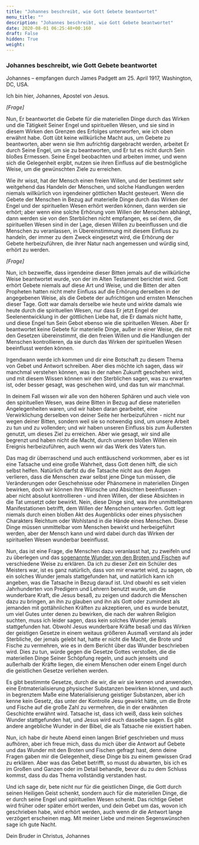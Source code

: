 ```yaml
---
title: "Johannes beschreibt, wie Gott Gebete beantwortet"
menu_title: ""
description: "Johannes beschreibt, wie Gott Gebete beantwortet"
date: 2020-08-01 06:25:48+00:160
draft: False
hidden: True
weight:
---
```

### Johannes beschreibt, wie Gott Gebete beantwortet

Johannes – empfangen durch James Padgett am 25. April 1917, Washington, DC, USA.

Ich bin hier, Johannes, Apostel von Jesus.

*[Frage]*

Nun, Er beantwortet die Gebete für die materiellen Dinge durch das Wirken und die Tätigkeit Seiner Engel und spirituellen Wesen, und sie sind in diesem Wirken den Grenzen des Erfolges unterworfen, wie ich oben erwähnt habe. Gott übt keine willkürliche Macht aus, um Gebete zu beantworten, aber wenn sie Ihm aufrichtig dargebracht werden, arbeitet Er durch Seine Engel, um sie zu beantworten, und Er tut es nicht durch Sein bloßes Ermessen. Seine Engel beobachten und arbeiten immer, und wenn sich die Gelegenheit ergibt, nutzen sie ihren Einfluss auf die bestmögliche Weise, um die gewünschten Ziele zu erreichen.

Wie ihr wisst, hat der Mensch einen freien Willen, und der bestimmt sehr weitgehend das Handeln der Menschen, und solche Handlungen werden niemals willkürlich von irgendeiner göttlichen Macht gesteuert. Wenn die Gebete der Menschen in Bezug auf materielle Dinge durch das Wirken der Engel und der spirituellen Wesen erhört werden können, dann werden sie erhört; aber wenn eine solche Erhörung vom Willen der Menschen abhängt, dann werden sie von den Sterblichen nicht empfangen, es sei denn, die spirituellen Wesen sind in der Lage, diesen Willen zu beeinflussen und die Menschen zu veranlassen, in Übereinstimmung mit diesem Einfluss zu handeln, der immer zu dem Zweck eingesetzt wird, die Erhörung der Gebete herbeizuführen, die ihrer Natur nach angemessen und würdig sind, erhört zu werden.

*[Frage]*

Nun, ich bezweifle, dass irgendeine dieser Bitten jemals auf die willkürliche Weise beantwortet wurde, von der im Alten Testament berichtet wird. Gott erhört Gebete niemals auf diese Art und Weise, und die Bitten der alten Propheten hatten nicht mehr Einfluss auf die Erhörung derselben in der angegebenen Weise, als die Gebete der aufrichtigen und ernsten Menschen dieser Tage. Gott war damals derselbe wie heute und wirkte damals wie heute durch die spirituellen Wesen, nur dass Er jetzt Engel der Seelenentwicklung in der göttlichen Liebe hat, die Er damals nicht hatte, und diese Engel tun Sein Gebot ebenso wie die spirituellen Wesen. Aber Er beantwortet keine Gebete für materielle Dinge, außer in einer Weise, die mit den Gesetzen übereinstimmt, die den freien Willen und die Handlungen der Menschen kontrollieren, da sie durch das Wirken der spirituellen Wesen beeinflusst werden können.

Irgendwann werde ich kommen und dir eine Botschaft zu diesem Thema von Gebet und Antwort schreiben. Aber dies möchte ich sagen, dass wir manchmal verstehen können, was in der nahen Zukunft geschehen wird, und mit diesem Wissen können wir den Sterblichen sagen, was zu erwarten ist, oder besser gesagt, was geschehen wird, und das tun wir manchmal.

In deinem Fall wissen wir alle von den höheren Sphären und auch viele von den spirituellen Wesen, was deine Bitten in Bezug auf diese materiellen Angelegenheiten waren, und wir haben daran gearbeitet, eine Verwirklichung derselben von deiner Seite her herbeizuführen - nicht nur wegen deiner Bitten, sondern weil sie so notwendig sind, um unsere Arbeit zu tun und zu vollenden; und wir haben unseren Einfluss bis zum Äußersten genutzt, um dieses Ziel zu erreichen. Aber wie gesagt, wir sind alle begrenzt und haben nicht die Macht, durch unseren bloßen Willen ein Ereignis herbeizuführen, auch wenn wir das Werk des Vaters tun.

Das mag dir überraschend und auch enttäuschend vorkommen, aber es ist eine Tatsache und eine große Wahrheit, dass Gott denen hilft, die sich selbst helfen. Natürlich darfst du die Tatsache nicht aus den Augen verlieren, dass die Menschen zwar selbst jene Dinge tun müssen, die Veränderungen oder Geschehnisse oder Phänomene in materiellen Dingen bewirken, doch wir können ihre Wünsche und Absichten beeinflussen - aber nicht absolut kontrollieren - und ihren Willen, der diese Absichten in die Tat umsetzt oder bewirkt. Nein, diese Dinge sind, was ihre unmittelbaren Manifestationen betrifft, dem Willen der Menschen unterworfen. Gott legt niemals durch einen bloßen Akt des Augenblicks oder eines physischen Charakters Reichtum oder Wohlstand in die Hände eines Menschen. Diese Dinge müssen unmittelbar vom Menschen bewirkt und herbeigeführt werden, aber der Mensch kann und wird dabei durch das Wirken der spirituellen Wesen wunderbar beeinflusst.

Nun, das ist eine Frage, die Menschen dazu veranlasst hat, zu zweifeln und zu überlegen und das [sogenannte Wunder von den Broten und Fischen](https://www.die-bibel.de/bibeln/online-bibeln/lesen/LU17/JHN.6/Johannes-6) auf verschiedene Weise zu erklären. Da ich zu dieser Zeit ein Schüler des Meisters war, ist es ganz natürlich, dass von mir erwartet wird, zu sagen, ob ein solches Wunder jemals stattgefunden hat, und natürlich kann ich angeben, was die Tatsache in Bezug darauf ist. Und obwohl es seit vielen Jahrhunderten von Predigern und Lehrern benutzt wurde, um die wunderbare Kraft, die Jesus besaß, zu zeigen und dadurch die Menschen dazu zu bringen, an ihn zu glauben und ihn als Gott oder zumindest als jemanden mit gottähnlichen Kräften zu akzeptieren, und es wurde benutzt, um viel Gutes unter denen zu bewirken, die nach der wahren Religion suchten, muss ich leider sagen, dass kein solches Wunder jemals stattgefunden hat. Obwohl Jesus wunderbare Kräfte besaß und das Wirken der geistigen Gesetze in einem weitaus größeren Ausmaß verstand als jeder Sterbliche, der jemals gelebt hat, hatte er nicht die Macht, die Brote und Fische zu vermehren, wie es in dem Bericht über das Wunder beschrieben wird. Dies zu tun, würde gegen die Gesetze Gottes verstoßen, die die materiellen Dinge Seiner Schöpfung regeln, und auch jenseits und außerhalb der Kräfte liegen, die einem Menschen oder einem Engel durch die geistlichen Gesetze verliehen werden.

Es gibt bestimmte Gesetze, durch die wir, die wir sie kennen und anwenden, eine Entmaterialisierung physischer Substanzen bewirken können, und auch in begrenztem Maße eine Materialisierung geistiger Substanzen, aber ich kenne kein Gesetz, das unter der Kontrolle Jesu gewirkt hätte, um die Brote und Fische auf die große Zahl zu vermehren, die in der erwähnten Geschichte erwähnt wird. Tatsache ist, dass ich weiß, dass kein solches Wunder stattgefunden hat, und Jesus wird euch dasselbe sagen. Es gibt andere angebliche Wunder in der Bibel, die als Tatsache nie existiert haben.

Nun, ich habe dir heute Abend einen langen Brief geschrieben und muss aufhören, aber ich freue mich, dass du mich über die Antwort auf Gebete und das Wunder mit den Broten und Fischen gefragt hast, denn deine Fragen gaben mir die Gelegenheit, diese Dinge bis zu einem gewissen Grad zu erklären. Aber was das Gebet betrifft, so musst du abwarten, bis ich es im Großen und Ganzen oder im Detail behandle, bevor du zu dem Schluss kommst, dass du das Thema vollständig verstanden hast.

Und ich sage dir, bete nicht nur für die geistlichen Dinge, die Gott durch seinen Heiligen Geist schenkt, sondern auch für die materiellen Dinge, die er durch seine Engel und spirituellen Wesen schenkt. Das richtige Gebet wird früher oder später erhört werden, und dein Gebet um das, wovon ich geschrieben habe, wird erhört werden, auch wenn dir die Antwort lange verzögert erscheinen mag. Mit meiner Liebe und meinen Segenswünschen sage ich gute Nacht.

Dein Bruder in Christus, Johannes
